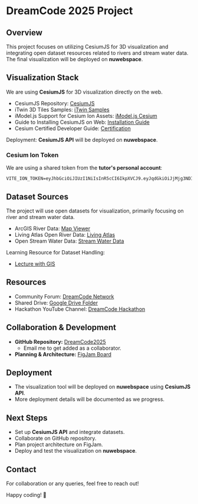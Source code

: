 # DreamCode 2025 Project

## Overview
This project focuses on utilizing CesiumJS for 3D visualization and integrating open dataset resources related to rivers and stream water data. The final visualization will be deployed on **nuwebspace**.

## Visualization Stack
We are using **CesiumJS** for 3D visualization directly on the web.
- CesiumJS Repository: [CesiumJS](https://cesium.com/)
- iTwin 3D Tiles Samples: [iTwin Samples](https://github.com/iTwin/3d-tiles-samples)
- iModel.js Support for Cesium Ion Assets: [iModel.js Cesium](https://cesium.com/blog/2020/11/02/imodeljs-supports-cesium-ion-assets/)
- Guide to Installing CesiumJS on Web: [Installation Guide](https://developer.bentley.com/tutorials/viewing-an-imodel-cesiumjs/)
- Cesium Certified Developer Guide: [Certification](https://cesium.com/blog/2024/08/01/becoming-a-cesium-certified-developer/)

Deployment: **CesiumJS API** will be deployed on **nuwebspace**.

### Cesium Ion Token
We are using a shared token from the **tutor's personal account**:
```
VITE_ION_TOKEN=eyJhbGciOiJIUzI1NiIsInR5cCI6IkpXVCJ9.eyJqdGkiOiJjMjg3NDI4NS05OWFiLTQxZTEtOGRiNC1hMGMyMjEzMWQ3NjgiLCJpZCI6MjgyMjM1LCJpYXQiOjE3NDEzNTg5NzV9.zbODvcQWiyFdGBjFPRKTTLeEKKwKRfUFAn5K62Wsr0s
```

## Dataset Sources
The project will use open datasets for visualization, primarily focusing on river and stream water data.
- ArcGIS River Data: [Map Viewer](https://www.arcgis.com/apps/mapviewer/index.html?layers=6416a6f3d61a44c0bd9cfd6ba5a42c57)
- Living Atlas Open River Data: [Living Atlas](https://livingatlas.arcgis.com/en/browse/?q=open%20river#q=open+river&d=2)
- Open Stream Water Data: [Stream Water Data](https://www.streamwaterdata.co.uk/pages/open-data-day-2025)

Learning Resource for Dataset Handling:
- [Lecture with GIS](https://lecturewithgis.co.uk/pages/data)

## Resources
- Community Forum: [DreamCode Network](https://forum.dreamcode.network/viewtopic.php?t=3)
- Shared Drive: [Google Drive Folder](https://drive.google.com/drive/folders/140BmF6fDoGF02WCoHWixxRy_PMEELjwJ)
- Hackathon YouTube Channel: [DreamCode Hackathon](https://www.youtube.com/@DreamCodeHackathon)

## Collaboration & Development
- **GitHub Repository:** [DreamCode2025](https://github.com/mewakinHub/dreamcode2025.git)
  - Email me to get added as a collaborator.
- **Planning & Architecture:** [FigJam Board](https://www.figma.com/board/eHEJGzapo1TzvsbiioFMnA/dreamcode-2025?t=SHJzL4mdzFVh6ovO-1)

## Deployment
- The visualization tool will be deployed on **nuwebspace** using **CesiumJS API**.
- More deployment details will be documented as we progress.

## Next Steps
- Set up **CesiumJS API** and integrate datasets.
- Collaborate on GitHub repository.
- Plan project architecture on FigJam.
- Deploy and test the visualization on **nuwebspace**.

## Contact
For collaboration or any queries, feel free to reach out!

Happy coding! 🚀

